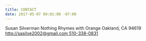 ```yaml
---
title: CONTACT
date: 2017-05-07 09:01:00 -07:00
---
```


Susan Silverman
Nothing Rhymes with Orange
Oakland, CA 94619
[http://sasilve2002@gmail.com
510-338-0831]()